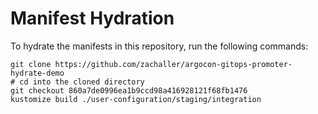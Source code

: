 # Manifest Hydration

To hydrate the manifests in this repository, run the following commands:

```shell
git clone https://github.com/zachaller/argocon-gitops-promoter-hydrate-demo
# cd into the cloned directory
git checkout 860a7de0996ea1b9ccd98a416928121f68fb1476
kustomize build ./user-configuration/staging/integration
```
